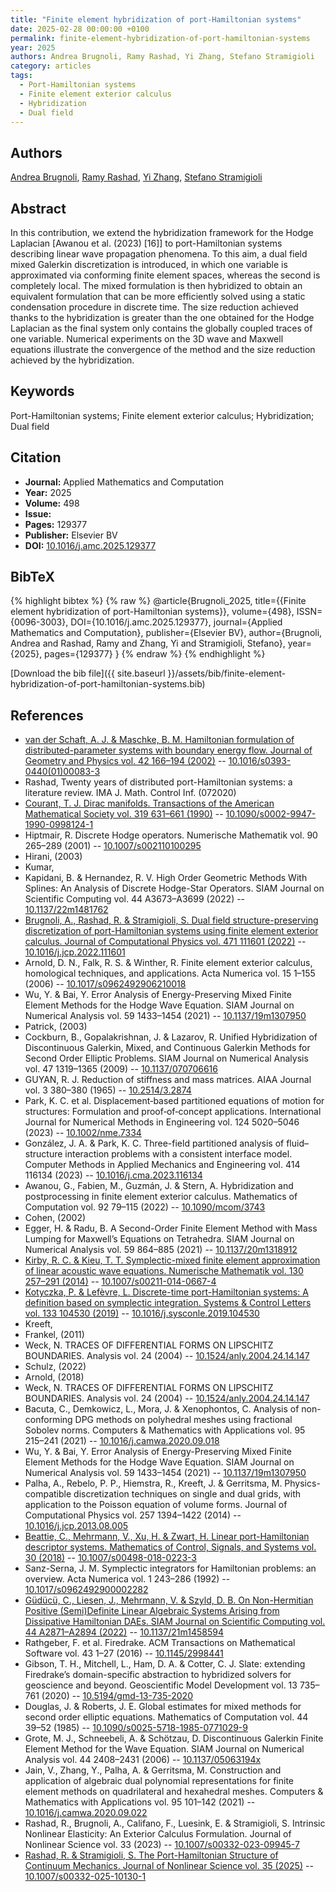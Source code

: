 ```yaml
---
title: "Finite element hybridization of port-Hamiltonian systems"
date: 2025-02-28 00:00:00 +0100
permalink: finite-element-hybridization-of-port-hamiltonian-systems
year: 2025
authors: Andrea Brugnoli, Ramy Rashad, Yi Zhang, Stefano Stramigioli
category: articles
tags:
  - Port-Hamiltonian systems
  - Finite element exterior calculus
  - Hybridization
  - Dual field
---
```

 
## Authors
[Andrea Brugnoli](authors/andrea-brugnoli), [Ramy Rashad](authors/ramy-rashad), [Yi Zhang](authors/yi-zhang), [Stefano Stramigioli](authors/stefano-stramigioli)
 
## Abstract
In this contribution, we extend the hybridization framework for the Hodge Laplacian [Awanou et al. (2023) [16]] to port-Hamiltonian systems describing linear wave propagation phenomena. To this aim, a dual field mixed Galerkin discretization is introduced, in which one variable is approximated via conforming finite element spaces, whereas the second is completely local. The mixed formulation is then hybridized to obtain an equivalent formulation that can be more efficiently solved using a static condensation procedure in discrete time. The size reduction achieved thanks to the hybridization is greater than the one obtained for the Hodge Laplacian as the final system only contains the globally coupled traces of one variable. Numerical experiments on the 3D wave and Maxwell equations illustrate the convergence of the method and the size reduction achieved by the hybridization.
 
## Keywords
Port-Hamiltonian systems; Finite element exterior calculus; Hybridization; Dual field
 
## Citation
- **Journal:** Applied Mathematics and Computation
- **Year:** 2025
- **Volume:** 498
- **Issue:** 
- **Pages:** 129377
- **Publisher:** Elsevier BV
- **DOI:** [10.1016/j.amc.2025.129377](https://doi.org/10.1016/j.amc.2025.129377)
 
## BibTeX
{% highlight bibtex %}
{% raw %}
@article{Brugnoli_2025,
  title={{Finite element hybridization of port-Hamiltonian systems}},
  volume={498},
  ISSN={0096-3003},
  DOI={10.1016/j.amc.2025.129377},
  journal={Applied Mathematics and Computation},
  publisher={Elsevier BV},
  author={Brugnoli, Andrea and Rashad, Ramy and Zhang, Yi and Stramigioli, Stefano},
  year={2025},
  pages={129377}
}
{% endraw %}
{% endhighlight %}
 
[Download the bib file]({{ site.baseurl }}/assets/bib/finite-element-hybridization-of-port-hamiltonian-systems.bib)
 
## References
- [van der Schaft, A. J. & Maschke, B. M. Hamiltonian formulation of distributed-parameter systems with boundary energy flow. Journal of Geometry and Physics vol. 42 166–194 (2002)](hamiltonian-formulation-of-distributed-parameter-systems-with-boundary-energy-flow) -- [10.1016/s0393-0440(01)00083-3](https://doi.org/10.1016/s0393-0440(01)00083-3)
- Rashad, Twenty years of distributed port-Hamiltonian systems: a literature review. IMA J. Math. Control Inf. (072020)
- [Courant, T. J. Dirac manifolds. Transactions of the American Mathematical Society vol. 319 631–661 (1990)](dirac-manifolds) -- [10.1090/s0002-9947-1990-0998124-1](https://doi.org/10.1090/s0002-9947-1990-0998124-1)
- Hiptmair, R. Discrete Hodge operators. Numerische Mathematik vol. 90 265–289 (2001) -- [10.1007/s002110100295](https://doi.org/10.1007/s002110100295)
- Hirani, (2003)
- Kumar,
- Kapidani, B. & Hernandez, R. V. High Order Geometric Methods With Splines: An Analysis of Discrete Hodge-Star Operators. SIAM Journal on Scientific Computing vol. 44 A3673–A3699 (2022) -- [10.1137/22m1481762](https://doi.org/10.1137/22m1481762)
- [Brugnoli, A., Rashad, R. & Stramigioli, S. Dual field structure-preserving discretization of port-Hamiltonian systems using finite element exterior calculus. Journal of Computational Physics vol. 471 111601 (2022)](dual-field-structure-preserving-discretization-of-port-hamiltonian-systems-using-finite-element-exterior-calculus) -- [10.1016/j.jcp.2022.111601](https://doi.org/10.1016/j.jcp.2022.111601)
- Arnold, D. N., Falk, R. S. & Winther, R. Finite element exterior calculus, homological techniques, and applications. Acta Numerica vol. 15 1–155 (2006) -- [10.1017/s0962492906210018](https://doi.org/10.1017/s0962492906210018)
- Wu, Y. & Bai, Y. Error Analysis of Energy-Preserving Mixed Finite Element Methods for the Hodge Wave Equation. SIAM Journal on Numerical Analysis vol. 59 1433–1454 (2021) -- [10.1137/19m1307950](https://doi.org/10.1137/19m1307950)
- Patrick, (2003)
- Cockburn, B., Gopalakrishnan, J. & Lazarov, R. Unified Hybridization of Discontinuous Galerkin, Mixed, and Continuous Galerkin Methods for Second Order Elliptic Problems. SIAM Journal on Numerical Analysis vol. 47 1319–1365 (2009) -- [10.1137/070706616](https://doi.org/10.1137/070706616)
- GUYAN, R. J. Reduction of stiffness and mass matrices. AIAA Journal vol. 3 380–380 (1965) -- [10.2514/3.2874](https://doi.org/10.2514/3.2874)
- Park, K. C. et al. Displacement‐based partitioned equations of motion for structures: Formulation and proof‐of‐concept applications. International Journal for Numerical Methods in Engineering vol. 124 5020–5046 (2023) -- [10.1002/nme.7334](https://doi.org/10.1002/nme.7334)
- González, J. A. & Park, K. C. Three-field partitioned analysis of fluid–structure interaction problems with a consistent interface model. Computer Methods in Applied Mechanics and Engineering vol. 414 116134 (2023) -- [10.1016/j.cma.2023.116134](https://doi.org/10.1016/j.cma.2023.116134)
- Awanou, G., Fabien, M., Guzmán, J. & Stern, A. Hybridization and postprocessing in finite element exterior calculus. Mathematics of Computation vol. 92 79–115 (2022) -- [10.1090/mcom/3743](https://doi.org/10.1090/mcom/3743)
- Cohen, (2002)
- Egger, H. & Radu, B. A Second-Order Finite Element Method with Mass Lumping for Maxwell’s Equations on Tetrahedra. SIAM Journal on Numerical Analysis vol. 59 864–885 (2021) -- [10.1137/20m1318912](https://doi.org/10.1137/20m1318912)
- [Kirby, R. C. & Kieu, T. T. Symplectic-mixed finite element approximation of linear acoustic wave equations. Numerische Mathematik vol. 130 257–291 (2014)](symplectic-mixed-finite-element-approximation-of-linear-acoustic-wave-equations) -- [10.1007/s00211-014-0667-4](https://doi.org/10.1007/s00211-014-0667-4)
- [Kotyczka, P. & Lefèvre, L. Discrete-time port-Hamiltonian systems: A definition based on symplectic integration. Systems &amp; Control Letters vol. 133 104530 (2019)](discrete-time-port-hamiltonian-systems-a-definition-based-on-symplectic-integration) -- [10.1016/j.sysconle.2019.104530](https://doi.org/10.1016/j.sysconle.2019.104530)
- Kreeft,
- Frankel, (2011)
- Weck, N. TRACES OF DIFFERENTIAL FORMS ON LIPSCHITZ BOUNDARIES. Analysis vol. 24 (2004) -- [10.1524/anly.2004.24.14.147](https://doi.org/10.1524/anly.2004.24.14.147)
- Schulz, (2022)
- Arnold, (2018)
- Weck, N. TRACES OF DIFFERENTIAL FORMS ON LIPSCHITZ BOUNDARIES. Analysis vol. 24 (2004) -- [10.1524/anly.2004.24.14.147](https://doi.org/10.1524/anly.2004.24.14.147)
- Bacuta, C., Demkowicz, L., Mora, J. & Xenophontos, C. Analysis of non-conforming DPG methods on polyhedral meshes using fractional Sobolev norms. Computers &amp; Mathematics with Applications vol. 95 215–241 (2021) -- [10.1016/j.camwa.2020.09.018](https://doi.org/10.1016/j.camwa.2020.09.018)
- Wu, Y. & Bai, Y. Error Analysis of Energy-Preserving Mixed Finite Element Methods for the Hodge Wave Equation. SIAM Journal on Numerical Analysis vol. 59 1433–1454 (2021) -- [10.1137/19m1307950](https://doi.org/10.1137/19m1307950)
- Palha, A., Rebelo, P. P., Hiemstra, R., Kreeft, J. & Gerritsma, M. Physics-compatible discretization techniques on single and dual grids, with application to the Poisson equation of volume forms. Journal of Computational Physics vol. 257 1394–1422 (2014) -- [10.1016/j.jcp.2013.08.005](https://doi.org/10.1016/j.jcp.2013.08.005)
- [Beattie, C., Mehrmann, V., Xu, H. & Zwart, H. Linear port-Hamiltonian descriptor systems. Mathematics of Control, Signals, and Systems vol. 30 (2018)](linear-port-hamiltonian-descriptor-systems) -- [10.1007/s00498-018-0223-3](https://doi.org/10.1007/s00498-018-0223-3)
- Sanz-Serna, J. M. Symplectic integrators for Hamiltonian problems: an overview. Acta Numerica vol. 1 243–286 (1992) -- [10.1017/s0962492900002282](https://doi.org/10.1017/s0962492900002282)
- [Güdücü, C., Liesen, J., Mehrmann, V. & Szyld, D. B. On Non-Hermitian Positive (Semi)Definite Linear Algebraic Systems Arising from Dissipative Hamiltonian DAEs. SIAM Journal on Scientific Computing vol. 44 A2871–A2894 (2022)](on-non-hermitian-positive-semi-definite-linear-algebraic-systems-arising-from-dissipative-hamiltonian-daes) -- [10.1137/21m1458594](https://doi.org/10.1137/21m1458594)
- Rathgeber, F. et al. Firedrake. ACM Transactions on Mathematical Software vol. 43 1–27 (2016) -- [10.1145/2998441](https://doi.org/10.1145/2998441)
- Gibson, T. H., Mitchell, L., Ham, D. A. & Cotter, C. J. Slate: extending Firedrake’s domain-specific abstraction to hybridized solvers for geoscience and beyond. Geoscientific Model Development vol. 13 735–761 (2020) -- [10.5194/gmd-13-735-2020](https://doi.org/10.5194/gmd-13-735-2020)
- Douglas, J. & Roberts, J. E. Global estimates for mixed methods for second order elliptic equations. Mathematics of Computation vol. 44 39–52 (1985) -- [10.1090/s0025-5718-1985-0771029-9](https://doi.org/10.1090/s0025-5718-1985-0771029-9)
- Grote, M. J., Schneebeli, A. & Schötzau, D. Discontinuous Galerkin Finite Element Method for the Wave Equation. SIAM Journal on Numerical Analysis vol. 44 2408–2431 (2006) -- [10.1137/05063194x](https://doi.org/10.1137/05063194x)
- Jain, V., Zhang, Y., Palha, A. & Gerritsma, M. Construction and application of algebraic dual polynomial representations for finite element methods on quadrilateral and hexahedral meshes. Computers &amp; Mathematics with Applications vol. 95 101–142 (2021) -- [10.1016/j.camwa.2020.09.022](https://doi.org/10.1016/j.camwa.2020.09.022)
- Rashad, R., Brugnoli, A., Califano, F., Luesink, E. & Stramigioli, S. Intrinsic Nonlinear Elasticity: An Exterior Calculus Formulation. Journal of Nonlinear Science vol. 33 (2023) -- [10.1007/s00332-023-09945-7](https://doi.org/10.1007/s00332-023-09945-7)
- [Rashad, R. & Stramigioli, S. The Port-Hamiltonian Structure of Continuum Mechanics. Journal of Nonlinear Science vol. 35 (2025)](the-port-hamiltonian-structure-of-continuum-mechanics) -- [10.1007/s00332-025-10130-1](https://doi.org/10.1007/s00332-025-10130-1)

